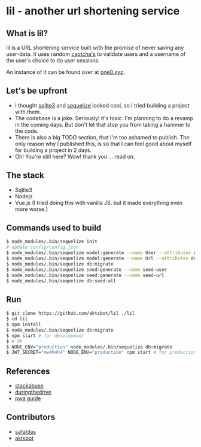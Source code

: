 # lil - another url shortening service

## What is lil?

lil is a URL shortening service built with the promise of
never saving any user-data. It uses random [captcha's](https://www.npmjs.com/package/svg-captcha) to validate users and a username of the user's choice to do user sessions.

An instance of it can be found over at [one0.xyz](https://www.one0.xyz/).

## Let's be upfront

- I thought [sqlite3](https://sqlite.org/index.html) and [sequelize](http://docs.sequelizejs.com/) looked cool, so I tried
  building a project with them.
- The codebase is a joke. Seriously! it's toxic. I'm planning to do a revamp in the coming days. But don't let that stop you from taking a hammer to the code.
- There is also a big TODO section, that I'm too ashamed to publish. The only reason why I published this, is so that I can feel good about myself for building a project in 2 days.
- Oh! You're still here? Wow! thank you ... read on.

## The stack

- Sqlite3
- Nodejs
- Vue.js (I tried doing this with vanilla JS. but it made everything even more worse.)

## Commands used to build

```bash
$ node_modules/.bin/sequelize init
# update config/config.json
$ node_modules/.bin/sequelize model:generate --name User --attributes email:string,status:string,gateCode:string
$ node_modules/.bin/sequelize model:generate --name Url --attributes destination:string,short:string,status:string
$ node_modules/.bin/sequelize db:migrate
$ node_modules/.bin/sequelize seed:generate --name seed-user
$ node_modules/.bin/sequelize seed:generate --name seed-url
$ node_modules/.bin/sequelize db:seed:all
```

## Run

```bash
$ git clone https://github.com/aktsbot/lil ./lil
$ cd lil
$ npm install
$ node_modules/.bin/sequelize db:migrate
$ npm start # for development
$ # OR
$ NODE_ENV="production" node_modules/.bin/sequelize db:migrate
$ JWT_SECRET="mw4h4h4" NODE_ENV="production" npm start # for production
```

## References

- [stackabuse](https://stackabuse.com/using-sequelize-js-and-sqlite-in-an-express-js-app/)
- [duringthedrive](https://www.duringthedrive.com/2017/05/06/models-migrations-sequelize-node/)
- [pwa guide](https://medium.com/hicode/beginners-guide-to-converting-a-javascript-app-to-a-progressive-web-app-pwa-7682eded0f30)

## Contributors

- [safaldas](https://github.com/safaldas)
- [aktsbot](https://github.com/aktsbot)
